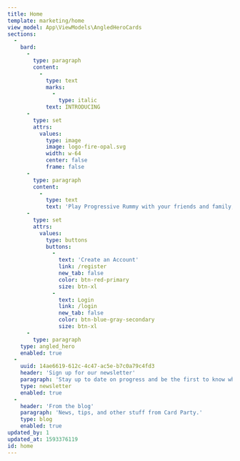 ```yaml
---
title: Home
template: marketing/home
view_model: App\ViewModels\AngledHeroCards
sections:
  -
    bard:
      -
        type: paragraph
        content:
          -
            type: text
            marks:
              -
                type: italic
            text: INTRODUCING
      -
        type: set
        attrs:
          values:
            type: image
            image: logo-fire-opal.svg
            width: w-64
            center: false
            frame: false
      -
        type: paragraph
        content:
          -
            type: text
            text: 'Play Progressive Rummy with your friends and family, no matter where they are in the world!'
      -
        type: set
        attrs:
          values:
            type: buttons
            buttons:
              -
                text: 'Create an Account'
                link: /register
                new_tab: false
                color: btn-red-primary
                size: btn-xl
              -
                text: Login
                link: /login
                new_tab: false
                color: btn-blue-gray-secondary
                size: btn-xl
      -
        type: paragraph
    type: angled_hero
    enabled: true
  -
    uuid: 14ae6619-612c-4c47-ac5e-b7c0a79c4fd3
    header: 'Sign up for our newsletter'
    paragraph: 'Stay up to date on progress and be the first to know when we launch!'
    type: newsletter
    enabled: true
  -
    header: 'From the blog'
    paragraph: 'News, tips, and other stuff from Card Party.'
    type: blog
    enabled: true
updated_by: 1
updated_at: 1593376119
id: home
---
```


